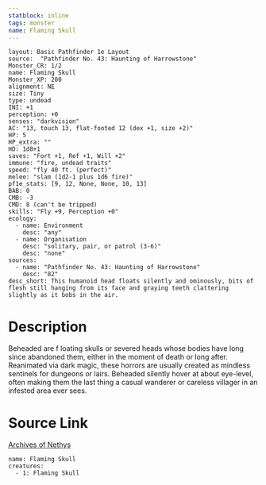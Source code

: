 ```yaml
---
statblock: inline
tags: monster
name: Flaming Skull
---
```

```statblock
layout: Basic Pathfinder 1e Layout
source:  "Pathfinder No. 43: Haunting of Harrowstone"
Monster_CR: 1/2
name: Flaming Skull
Monster_XP: 200
alignment: NE
size: Tiny
type: undead
INI: +1
perception: +0
senses: "darkvision"
AC: "13, touch 13, flat-footed 12 (dex +1, size +2)"
HP: 5
HP_extra: ""
HD: 1d8+1
saves: "Fort +1, Ref +1, Will +2"
immune: "fire, undead traits"
speed: "fly 40 ft. (perfect)"
melee: "slam (1d2-1 plus 1d6 fire)"
pf1e_stats: [9, 12, None, None, 10, 13]
BAB: 0
CMB: -3
CMD: 8 (can't be tripped)
skills: "Fly +9, Perception +0"
ecology:
  - name: Environment
    desc: "any"
  - name: Organisation
    desc: "solitary, pair, or patrol (3-6)"
    desc: "none"
sources:
  - name: "Pathfinder No. 43: Haunting of Harrowstone"
    desc: "82"
desc_short: This humanoid head floats silently and ominously, bits of flesh still hanging from its face and graying teeth clattering slightly as it bobs in the air.
```
# Description
Beheaded are f loating skulls or severed heads whose bodies have long since abandoned them, either in the moment of death or long after. Reanimated via dark magic, these horrors are usually created as mindless sentinels for dungeons or lairs. Beheaded silently hover at about eye-level, often making them the last thing a casual wanderer or careless villager in an infested area ever sees.
# Source Link
[Archives of Nethys](https://aonprd.com/MonsterDisplay.aspx?ItemName=Flaming%20Skull)
```encounter-table
name: Flaming Skull
creatures:
  - 1: Flaming Skull
```
